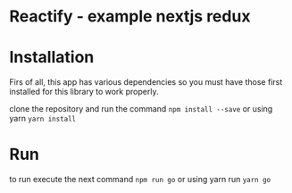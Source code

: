 # Reactify - example nextjs redux

# Installation
Firs of all, this app has various dependencies so you must have those first installed for this library to work properly.

clone the repository and run the command `npm install --save` or using yarn `yarn install`

# Run
to run execute the next command `npm run go` or using yarn run `yarn go`
